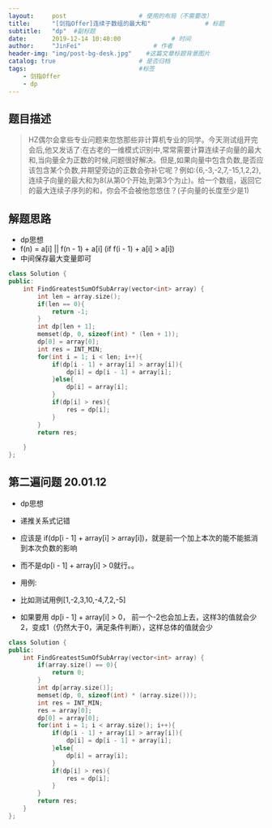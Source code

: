 ```yaml
---
layout:     post                    # 使用的布局（不需要改） 
title:      "[剑指Offer]连续子数组的最大和"               # 标题  
subtitle:   "dp"  #副标题 
date:       2019-12-14 10:40:00              # 时间 
author:     "JinFei"                    # 作者 
header-img: "img/post-bg-desk.jpg"    #这篇文章标题背景图片 
catalog: true                       # 是否归档 
tags:                               #标签     
    - 剑指Offer 
    - dp
---
```


## 题目描述
> HZ偶尔会拿些专业问题来忽悠那些非计算机专业的同学。今天测试组开完会后,他又发话了:在古老的一维模式识别中,常常需要计算连续子向量的最大和,当向量全为正数的时候,问题很好解决。但是,如果向量中包含负数,是否应该包含某个负数,并期望旁边的正数会弥补它呢？例如:{6,-3,-2,7,-15,1,2,2},连续子向量的最大和为8(从第0个开始,到第3个为止)。给一个数组，返回它的最大连续子序列的和，你会不会被他忽悠住？(子向量的长度至少是1)




## 解题思路


- dp思想
- f(n) = a[i] || f(n - 1) + a[i] (if f(i - 1) + a[i] > a[i])
- 中间保存最大变量即可

```C++
class Solution {
public:
    int FindGreatestSumOfSubArray(vector<int> array) {
        int len = array.size();
        if(len == 0){
            return -1;
        }
        int dp[len + 1];
        memset(dp, 0, sizeof(int) * (len + 1));
        dp[0] = array[0];
        int res = INT_MIN;
        for(int i = 1; i < len; i++){
            if(dp[i - 1] + array[i] > array[i]){
                dp[i] = dp[i - 1] + array[i];
            }else{
                dp[i] = array[i];
            }
            if(dp[i] > res){
                res = dp[i];
            }
        }
        return res;
        
    }
};
```

## 第二遍问题 20.01.12


- dp思想
- 递推关系式记错
- 应该是 if(dp[i - 1] + array[i] > array[i])，就是前一个加上本次的能不能抵消到本次负数的影响
- 而不是dp[i - 1] + array[i] > 0就行。。

- 用例:
- 比如测试用例[1,-2,3,10,-4,7,2,-5]
- 如果要用 dp[i - 1] + array[i] > 0， 前一个-2也会加上去，这样3的值就会少2，变成1（仍然大于0，满足条件判断），这样总体的值就会少

```C++
class Solution {
public:
    int FindGreatestSumOfSubArray(vector<int> array) {
        if(array.size() == 0){
            return 0;
        }
        int dp[array.size()];
        memset(dp, 0, sizeof(int) * (array.size()));
        int res = INT_MIN;
        res = array[0];
        dp[0] = array[0];
        for(int i = 1; i < array.size(); i++){
            if(dp[i - 1] + array[i] > array[i]){
                dp[i] = dp[i - 1] + array[i];
            }else{
                dp[i] = array[i];
            }
            if(dp[i] > res){
                res = dp[i];
            }
        }
        return res;
    }
};
```